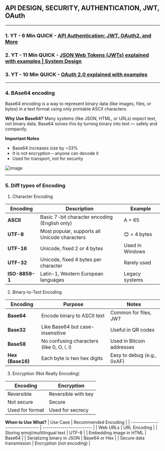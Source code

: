 ## API DESIGN, SECURITY, AUTHENTICATION, JWT, OAuth

-------------------------------------------------------
### 1. YT - 6 Min QUICK - [API Authentication: JWT, OAuth2, and More](https://www.youtube.com/watch?v=xJA8tP74KD0)
### 2. YT - 11 Min QUICK - [JSON Web Tokens (JWTs) explained with examples | System Design](https://www.youtube.com/watch?v=iB__rLXGsas)
### 3. YT - 10 Min QUICK - [OAuth 2.0 explained with examples](https://www.youtube.com/watch?v=ZDuRmhLSLOY)

------------------------------------------------------
### 4. BAse64 encoding

Base64 encoding is a way to represent binary data (like images, files, or bytes) in a text format using only printable ASCII characters.

**Why Use Base64?**
Many systems (like JSON, HTML, or URLs) expect text, not binary data. Base64 solves this by turning binary into text — safely and compactly.

**Important Notes**
* Base64 increases size by ~33%
* It is not encryption – anyone can decode it
* Used for transport, not for security

![image](https://github.com/user-attachments/assets/65009321-9f9f-474a-8f7b-f7e0c6c0bccf)

------------------------------------------------------
### 5. Diff types of Encoding

1. Character Encoding

| Encoding       | Description                                   | Example         |
| -------------- | --------------------------------------------- | --------------- |
| **ASCII**      | Basic 7-bit character encoding (English only) | A = 65          |
| **UTF-8**      | Most popular, supports all Unicode characters | 😊 = 4 bytes    |
| **UTF-16**     | Unicode, fixed 2 or 4 bytes                   | Used in Windows |
| **UTF-32**     | Unicode, fixed 4 bytes per character          | Rarely used     |
| **ISO-8859-1** | Latin-1, Western European languages           | Legacy systems  |

   
2. Binary-to-Text Encoding
   
| Encoding         | Purpose                                   | Notes                      |
| ---------------- | ----------------------------------------- | -------------------------- |
| **Base64**       | Encode binary to ASCII text               | Common for files, JWT      |
| **Base32**       | Like Base64 but case-insensitive          | Useful in QR codes         |
| **Base58**       | No confusing characters (like 0, O, l, I) | Used in Bitcoin addresses  |
| **Hex (Base16)** | Each byte is two hex digits               | Easy to debug (e.g., 0xAF) |

3. Encryption (Not Really Encoding)

| Encoding        | Encryption          |
| --------------- | ------------------- |
| Reversible      | Reversible with key |
| Not secure      | Secure              |
| Used for format | Used for secrecy    |

**When to Use What?**
| Use Case                        | Recommended Encoding      |
| ------------------------------- | ------------------------- |
| Web URLs                        | URL Encoding              |
| Storing emoji/multilingual text | UTF-8                     |
| Embedding image in HTML         | Base64                    |
| Serializing binary in JSON      | Base64 or Hex             |
| Secure data transmission        | Encryption (not encoding) |
